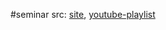 #seminar 
src: [site](https://mind-matter-relation.org), [youtube-playlist](https://www.youtube.com/playlist?list=PLZkg_IGdt3KmUWYLILcSMcTHanKKWR3qw)

